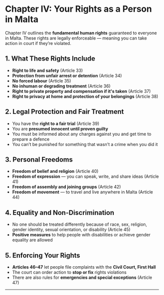 # Chapter IV: Your Rights as a Person in Malta

Chapter IV outlines the **fundamental human rights** guaranteed to everyone in Malta. These rights are legally enforceable — meaning you can take action in court if they’re violated.

## 1. What These Rights Include

- **Right to life and safety** (Article 33)
- **Protection from unfair arrest or detention** (Article 34)
- **No forced labour** (Article 35)
- **No inhuman or degrading treatment** (Article 36)
- **Right to private property and compensation if it's taken** (Article 37)
- **Right to privacy at home and protection of your belongings** (Article 38)

## 2. Legal Protection and Fair Treatment

- You have the **right to a fair trial** (Article 39)
- You are **presumed innocent until proven guilty**
- You must be informed about any charges against you and get time to prepare a defence
- You can’t be punished for something that wasn’t a crime when you did it

## 3. Personal Freedoms

- **Freedom of belief and religion** (Article 40)
- **Freedom of expression** — you can speak, write, and share ideas (Article 41)
- **Freedom of assembly and joining groups** (Article 42)
- **Freedom of movement** — to travel and live anywhere in Malta (Article 44)

## 4. Equality and Non-Discrimination

- No one should be treated differently because of race, sex, religion, gender identity, sexual orientation, or disability (Article 45)
- **Positive measures** to help people with disabilities or achieve gender equality are allowed

## 5. Enforcing Your Rights

- **Articles 46–47** let people file complaints with the **Civil Court, First Hall**
- The court can order action to **stop or fix** rights violations
- There are also rules for **emergencies and special exceptions** (Article 47)

---
